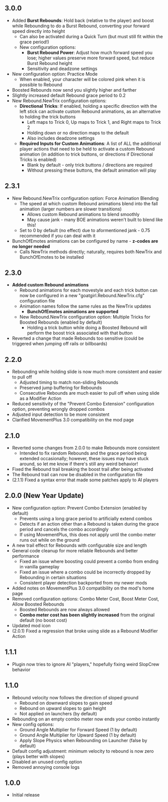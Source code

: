 ## 3.0.0
* Added **Burst Rebounds**: Hold back (relative to the player) and boost while Rebounding to do a Burst Rebound, converting your forward speed directly into height
    * Can also be activated during a Quick Turn (but must still fit within the grace period!)
    * New configuration options: 
        * **Burst Rebound Power**: Adjust how much forward speed you lose; higher values preserve more forward speed, but reduce Burst Rebound height
        * Sensitivity and deadzone settings
* New configuration option: Practice Mode
    * When enabled, your character will be colored pink when it is possible to Rebound
* Boosted Rebounds now send you slightly higher and farther 
* Slightly increased default Rebound grace period to 0.2 
* New Rebound.NewTrix configuration options:
    * **Directional Tricks**: If enabled, holding a specific direction with the left stick can activate custom Rebound animations, as an alternative to holding the trick buttons
        * Left maps to Trick 0, Up maps to Trick 1, and Right maps to Trick 2
        * Holding down or no direction maps to the default
        * Also includes deadzone settings
    * **Required Inputs for Custom Animations**: A list of ALL the additional player actions that need to be held to activate a custom Rebound animation (in addition to trick buttons, or directions if Directional Tricks is enabled)
        * Blank by default - only trick buttons / directions are required
        * Without pressing these buttons, the default animation will play


## 2.3.1
* New Rebound.NewTrix configuration option: Force Animation Blending
    * The speed at which custom Rebound animations blend into the fall animation (larger numbers are slower transitions)
        * Allows custom Rebound animations to blend smoothly
        * May cause jank - many BOE animations weren't built to blend like this!
    * Set to 0 by default (no effect) due to aformentioned jank - 0.75 recommended if you can deal with it
* BunchOfEmotes animations can be configured by name - **z-codes are no longer needed**
    * Calls NewTrix methods directly; naturally, requires both NewTrix and BunchOfEmotes to be installed

## 2.3.0 
* **Added custom Rebound animations**
    * Rebound animations for each movestyle and each trick button can now be configured in a new "goatgirl.Rebound.NewTrix.cfg" configuration file
    * Animation names follow the same rules as the NewTrix updates
        * **BunchOfEmotes animations are supported** 
    * New Rebound.NewTrix configuration option: Multiple Tricks for Boosted Rebounds (enabled by default)
        * Holding a trick button while doing a Boosted Rebound will perform the boost trick associated with that button
* Reverted a change that made Rebounds too sensitive (could be triggered when jumping off rails or billboards)

## 2.2.0 
* Rebounding while holding slide is now much more consistent and easier to pull off
    * Adjusted timing to match non-sliding Rebounds
    * Preserved jump buffering for Rebounds
    * Consecutive Rebounds are much easier to pull off when using slide as a Modifier Action
* Reduced sensitivity of the "Prevent Combo Extension" configuration option, preventing wrongly dropped combos
* Adjusted input detection to be more consistent
* Clarified MovementPlus 3.0 compatibility on the mod page

## 2.1.0
* Reverted some changes from 2.0.0 to make Rebounds more consistent
    * Intended to fix random Rebounds and the grace period being extended occasionally; however, these issues may have stuck around, so let me know if there's still any weird behavior!
* Fixed the Rebound trail breaking the boost trail after being activated
* The Rebound trail can now be disabled in the configuration file
* (2.1.1) Fixed a syntax error that made some patches apply to AI players


## 2.0.0 (New Year Update)
* New configuration option: Prevent Combo Extension (enabled by default)
    * Prevents using a long grace period to artificially extend combos
    * Detects if an action other than a Rebound is taken during the grace period and cancels the combo accordingly
    * If using MovementPlus, this does not apply until the combo meter runs out while on the ground
* A new trail effect for Rebounds with configurable size and length
* General code cleanup for more reliable Rebounds and better performance
    * Fixed an issue where boosting could prevent a combo from ending in vanilla gameplay
    * Fixed an issue where a combo could be incorrectly dropped by Rebounding in certain situations
    * Consistent player detection backported from my newer mods
* Added notes on MovementPlus 3.0 compatibility on the mod's home page
* Removed configuration options: Combo Meter Cost, Boost Meter Cost, Allow Boosted Rebounds
    * Boosted Rebounds are now always allowed
    * **Combo meter cost has been slightly increased** from the original default (no boost cost)
* Updated mod icon
* (2.0.1) Fixed a regression that broke using slide as a Rebound Modifier Action

## 1.1.1
* Plugin now tries to ignore AI "players," hopefully fixing weird SlopCrew behavior

## 1.1.0
* Rebound velocity now follows the direction of sloped ground
    * Rebound on downward slopes to gain speed
    * Rebound on upward slopes to gain height
    * Not applied on launchers (by default)
* Rebounding on an empty combo meter now ends your combo instantly
* New config options:
    * Ground Angle Multiplier for Forward Speed (1 by default)
    * Ground Angle Multiplier for Upward Speed (1 by default)
    * Apply Slope Physics when Rebounding on Launcher (false by default)
* Default config adjustment: minimum velocity to rebound is now zero (plays better with slopes)
* Disabled an unused config option
* Removed annoying console logs

## 1.0.0
* Initial release 